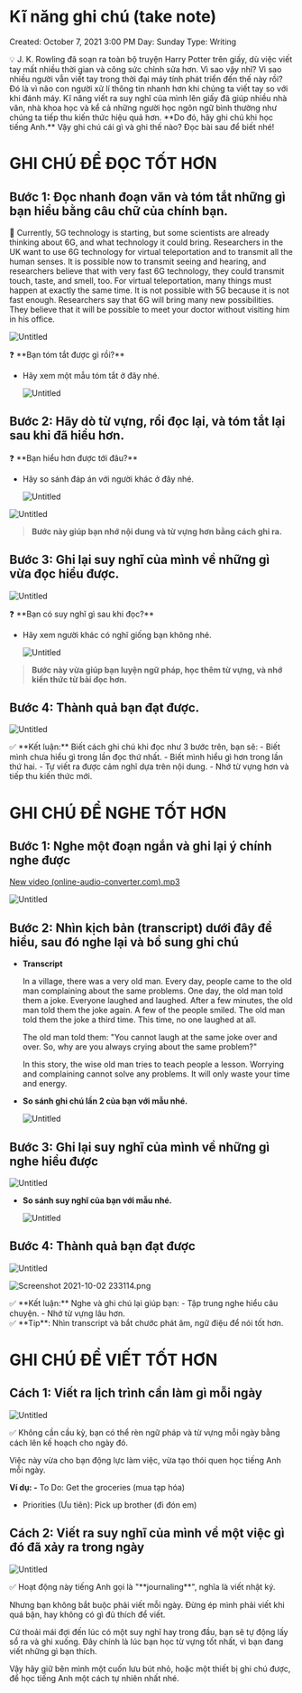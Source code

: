 # Kĩ năng ghi chú (take note)

Created: October 7, 2021 3:00 PM
Day: Sunday
Type: Writing

<aside>
💡 J. K. Rowling đã soạn ra toàn bộ truyện Harry Potter trên giấy, dù việc viết tay mất nhiều thời gian và công sức chỉnh sửa hơn.
Vì sao vậy nhỉ? Vì sao nhiều người vẫn viết tay trong thời đại máy tính phát triển đến thế này rồi?
Đó là vì não con người xử lí thông tin nhanh hơn khi chúng ta viết tay so với khi đánh máy. 
Kĩ năng viết ra suy nghĩ của mình lên giấy đã giúp nhiều nhà văn, nhà khoa học và kể cả những người học ngôn ngữ bình thường như chúng ta tiếp thu kiến thức hiệu quả hơn.
                                          **Do đó, hãy ghi chú khi học tiếng Anh.**
                           Vậy ghi chú cái gì và ghi thế nào? Đọc bài sau để biết nhé!

</aside>

# GHI CHÚ ĐỂ ĐỌC TỐT HƠN

## **Bước 1: Đọc nhanh đoạn văn và tóm tắt những gì bạn hiểu bằng câu chữ của chính bạn.**

<aside>
📖 Currently, 5G technology is starting, but some scientists are already thinking about 6G, and what technology it could bring. Researchers in the UK want to use 6G technology for virtual teleportation and to transmit all the human senses. It is possible now to transmit seeing and hearing, and researchers believe that with very fast 6G technology, they could transmit touch, taste, and smell, too. For virtual teleportation, many things must happen at exactly the same time. It is not possible with 5G because it is not fast enough. Researchers say that 6G will bring many new possibilities. They believe that it will be possible to meet your doctor without visiting him in his office.

</aside>

![Untitled](Ki%CC%83%20na%CC%86ng%20ghi%20chu%CC%81%20(take%20note)%2023c88320f28f4b87af06ada382a56be2/Untitled.png)

<aside>
❓ **Bạn tóm tắt được gì rồi?**

</aside>

- Hãy xem một mẫu tóm tắt ở đây nhé.
    
    ![Untitled](Ki%CC%83%20na%CC%86ng%20ghi%20chu%CC%81%20(take%20note)%2023c88320f28f4b87af06ada382a56be2/Untitled%201.png)
    

## **Bước 2: Hãy dò từ vựng, rồi đọc lại, và tóm tắt lại sau khi đã hiểu hơn.**

<aside>
❓ **Bạn hiểu hơn được tới đâu?**

</aside>

- Hãy so sánh đáp án với người khác ở đây nhé.
    
    ![Untitled](Ki%CC%83%20na%CC%86ng%20ghi%20chu%CC%81%20(take%20note)%2023c88320f28f4b87af06ada382a56be2/Untitled%202.png)
    

![Untitled](Ki%CC%83%20na%CC%86ng%20ghi%20chu%CC%81%20(take%20note)%2023c88320f28f4b87af06ada382a56be2/Untitled%203.png)

> **Bước này giúp bạn nhớ nội dung và từ vựng hơn bằng cách ghi ra.**
> 

## **Bước 3: Ghi lại suy nghĩ của mình về những gì vừa đọc hiểu được.**

![Untitled](Ki%CC%83%20na%CC%86ng%20ghi%20chu%CC%81%20(take%20note)%2023c88320f28f4b87af06ada382a56be2/Untitled%204.png)

<aside>
❓ **Bạn có suy nghĩ gì sau khi đọc?**

</aside>

- Hãy xem người khác có nghĩ giống bạn không nhé.
    
    ![Untitled](Ki%CC%83%20na%CC%86ng%20ghi%20chu%CC%81%20(take%20note)%2023c88320f28f4b87af06ada382a56be2/Untitled%205.png)
    

> **Bước này vừa giúp bạn luyện ngữ pháp, học thêm từ vựng, và nhớ kiến thức từ bài đọc hơn.**
> 

## **Bước 4: Thành quả bạn đạt được.**

![Untitled](Ki%CC%83%20na%CC%86ng%20ghi%20chu%CC%81%20(take%20note)%2023c88320f28f4b87af06ada382a56be2/Untitled%206.png)

<aside>
✅ **Kết luận:** Biết cách ghi chú khi đọc như 3 bước trên, bạn sẽ:
- Biết mình chưa hiểu gì trong lần đọc thứ nhất.
- Biết mình hiểu gì hơn trong lần thứ hai.
- Tự viết ra được cảm nghĩ dựa trên nội dung.
- Nhớ từ vựng hơn và tiếp thu kiến thức mới.

</aside>

# GHI CHÚ ĐỂ NGHE TỐT HƠN

## **Bước 1: Nghe một đoạn ngắn và ghi lại ý chính nghe được**

 

[New video (online-audio-converter.com).mp3](Ki%CC%83%20na%CC%86ng%20ghi%20chu%CC%81%20(take%20note)%2023c88320f28f4b87af06ada382a56be2/New_video_(online-audio-converter.com).mp3)

![Untitled](Ki%CC%83%20na%CC%86ng%20ghi%20chu%CC%81%20(take%20note)%2023c88320f28f4b87af06ada382a56be2/Untitled%207.png)

## **Bước 2: Nhìn kịch bản (transcript) dưới đây để hiểu, sau đó nghe lại và bổ sung ghi chú**

- **Transcript**
    
    In a village, there was a very old man. Every day, people came to the old man complaining about the same problems. One day, the old man told them a joke. Everyone laughed and laughed. After a few minutes, the old man told them the joke again. A few of the people smiled. The old man told them the joke a third time. This time, no one laughed at all. 
    
    The old man told them: "You cannot laugh at the same joke over and over. So, why are you always crying about the same problem?" 
    
    In this story, the wise old man tries to teach people a lesson. Worrying and complaining cannot solve any problems. It will only waste your time and energy.  
    
- **So sánh ghi chú lần 2 của bạn với mẫu nhé.**
    
    ![Untitled](Ki%CC%83%20na%CC%86ng%20ghi%20chu%CC%81%20(take%20note)%2023c88320f28f4b87af06ada382a56be2/Untitled%208.png)
    

## **Bước 3: Ghi lại suy nghĩ của mình về những gì nghe hiểu được**

![Untitled](Ki%CC%83%20na%CC%86ng%20ghi%20chu%CC%81%20(take%20note)%2023c88320f28f4b87af06ada382a56be2/Untitled%209.png)

- **So sánh suy nghĩ của bạn với mẫu nhé.**
    
    ![Untitled](Ki%CC%83%20na%CC%86ng%20ghi%20chu%CC%81%20(take%20note)%2023c88320f28f4b87af06ada382a56be2/Untitled%2010.png)
    

## **Bước 4: Thành quả bạn đạt được**

![Untitled](Ki%CC%83%20na%CC%86ng%20ghi%20chu%CC%81%20(take%20note)%2023c88320f28f4b87af06ada382a56be2/Untitled%2011.png)

![Screenshot 2021-10-02 233114.png](Ki%CC%83%20na%CC%86ng%20ghi%20chu%CC%81%20(take%20note)%2023c88320f28f4b87af06ada382a56be2/Screenshot_2021-10-02_233114.png)

<aside>
✅ **Kết luận:** Nghe và ghi chú lại giúp bạn:
- Tập trung nghe hiểu câu chuyện.
- Nhớ từ vựng lâu hơn.

</aside>

<aside>
✅ **Tip**: Nhìn transcript và bắt chước phát âm, ngữ điệu để nói tốt hơn.

</aside>

# GHI CHÚ ĐỂ VIẾT TỐT HƠN

## **Cách 1: Viết ra lịch trình cần làm gì mỗi ngày**

![Untitled](Ki%CC%83%20na%CC%86ng%20ghi%20chu%CC%81%20(take%20note)%2023c88320f28f4b87af06ada382a56be2/Untitled%2012.png)

<aside>
✅ Không cần cầu kỳ, bạn có thể rèn ngữ pháp và từ vựng mỗi ngày bằng cách lên kế hoạch cho ngày đó. 

Việc này vừa cho bạn động lực làm việc, vừa tạo thói quen học tiếng Anh mỗi ngày. 

**Ví dụ:
-** To Do: Get the groceries (mua tạp hóa)
- Priorities (Ưu tiên): Pick up brother (đi đón em)

</aside>

## **Cách 2: Viết ra suy nghĩ của mình về một việc gì đó đã xảy ra trong ngày**

![Untitled](Ki%CC%83%20na%CC%86ng%20ghi%20chu%CC%81%20(take%20note)%2023c88320f28f4b87af06ada382a56be2/Untitled%2013.png)

<aside>
✅ Hoạt động này tiếng Anh gọi là "**journaling**", nghĩa là viết nhật ký. 

Nhưng bạn không bắt buộc phải viết mỗi ngày. Đừng ép mình phải viết khi quá bận, hay không có gì đủ thích để viết. 

Cứ thoải mái đợi đến lúc có một suy nghĩ hay trong đầu, bạn sẽ tự động lấy sổ ra và ghi xuống. Đây chính là lúc bạn học từ vựng tốt nhất, vì bạn đang viết những gì bạn thích. 

Vậy hãy giữ bên mình một cuốn lưu bút nhỏ, hoặc một thiết bị ghi chú được, để học tiếng Anh một cách tự nhiên nhất nhé.

</aside>